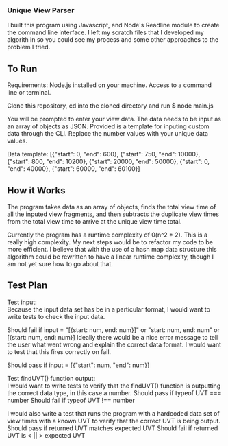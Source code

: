 ### Unique View Parser

I built this program using Javascript, and Node's Readline module to create the command line interface.
I left my scratch files that I developed my algorith in so you could see my process and some other approaches 
to the problem I tried.

## To Run

Requirements: 
Node.js installed on your machine.
Access to a command line or terminal.

Clone this repository, cd into the cloned directory and run $ node main.js

You will be prompted to enter your view data. The data needs to be input as an array of objects as JSON.
Provided is a template for inputing custom data through the CLI. Replace the number values with your unique data values.

Data template:
[{"start": 0, "end": 600}, {"start": 750, "end": 10000}, {"start": 800, "end": 10200}, {"start": 20000, "end": 50000}, {"start": 0, "end": 40000}, {"start": 60000, "end": 60100}]

## How it Works

The program takes data as an array of objects, finds the total view time of all the inputed view fragments, and then subtracts
the duplicate view times from the total view time to arrive at the unique view time total. 

Currently the program has a runtime complexity of 0(n^2 * 2).
This is a really high complexity. My next steps would be to refactor my code to be more efficient. I believe that 
with the use of a hash map data structure this algorithm could be rewritten to have a linear runtime complexity, though I am 
not yet sure how to go about that.

## Test Plan

Test input: <br>
Because the input data set has be in a particular format, I would want to write tests to check the input data.

Should fail if input = "[{start: num, end: num}]" or "start: num, end: num" or [{start: num, end: num}]
Ideally there would be a nice error message to tell the user what went wrong and explain the correct data format. I would 
want to test that this fires correctly on fail.

Should pass if input = [{"start": num, "end": num}]


Test findUVT() function output: <br>
I would want to write tests to verify that the findUVT() function is outputting the correct data type, in this case 
a number.
Should pass if typeof UVT === number
Should fail if typeof UVT !== number

I would also write a test that runs the program with a hardcoded data set of view times with a known UVT to verify 
that the correct UVT is being output.
Should pass if returned UVT matches expected UVT
Should fail if returned UVT is < || > expected UVT
